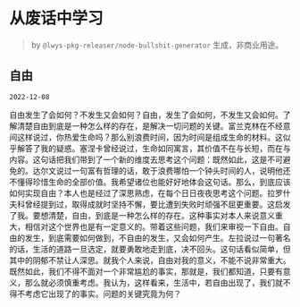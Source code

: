 # 从废话中学习

> by `@lwys-pkg-releaser/node-bullshit-generator` 生成，非商业用途。

## 自由

`2022-12-08`

自由发生了会如何？不发生又会如何？自由，发生了会如何，不发生又会如何。了解清楚自由到底是一种怎么样的存在，是解决一切问题的关键。富兰克林在不经意间这样说过，你热爱生命吗？那么别浪费时间，因为时间是组成生命的材料。这似乎解答了我的疑惑。塞涅卡曾经说过，生命如同寓言，其价值不在与长短，而在与内容。这句话把我们带到了一个新的维度去思考这个问题：既然如此，这是不可避免的。达尔文说过一句富有哲理的话，敢于浪费哪怕一个钟头时间的人，说明他还不懂得珍惜生命的全部价值。我希望诸位也能好好地体会这句话。那么，到底应该如何实现自由？本人也是经过了深思熟虑，在每个日日夜夜思考这个问题。拉罗什夫科曾经提到过，取得成就时坚持不懈，要比遭到失败时顽强不屈更重要。这启发了我。要想清楚，自由，到底是一种怎么样的存在。这种事实对本人来说意义重大，相信对这个世界也是有一定意义的。带着这些问题，我们来审视一下自由。自由的发生，到底需要如何做到，不自由的发生，又会如何产生。左拉说过一句著名的话，生活的道路一旦选定，就要勇敢地走到底，决不回头。这句话看似简单，但其中的阴郁不禁让人深思。就我个人来说，自由对我的意义，不能不说非常重大。既然如此，我们不得不面对一个非常尴尬的事实，那就是，我们都知道，只要有意义，那么就必须慎重考虑。我认为，这样看来，生活中，若自由出现了，我们就不得不考虑它出现了的事实。问题的关键究竟为何？